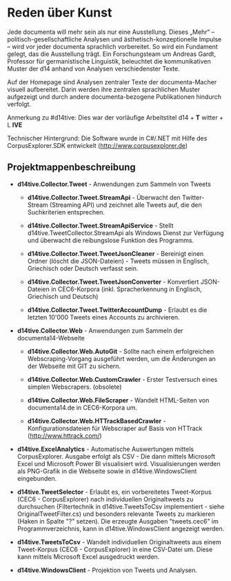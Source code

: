 # Reden über Kunst
Jede documenta will mehr sein als nur eine Ausstellung. Dieses „Mehr“ – politisch-gesellschaftliche Analysen und ästhetisch-konzeptionelle Impulse – wird vor jeder documenta sprachlich vorbereitet. So wird ein Fundament gelegt, das die Ausstellung trägt. Ein Forschungsteam um Andreas Gardt, Professor für germanistische Linguistik, beleuchtet die kommunikativen Muster der d14 anhand von Analysen verschiedenster Texte.

Auf der Homepage sind Analysen zentraler Texte der documenta-Macher visuell aufbereitet. Darin werden ihre zentralen sprachlichen Muster aufgezeigt und durch andere documenta-bezogene Publikationen hindurch verfolgt.

Anmerkung zu #d14tive: Dies war der vorläufige Arbeitstitel d14 + __T__ witter + L __IVE__

Technischer Hintergrund: Die Software wurde in C#/.NET mit Hilfe des CorpusExplorer.SDK entwickelt (http://www.corpusexplorer.de)

## Projektmappenbeschreibung

- __d14tive.Collector.Tweet__ - Anwendungen zum Sammeln von Tweets

  - __d14tive.Collector.Tweet.StreamApi__ - Überwacht den Twitter-Stream (Streaming API) und zeichnet alle Tweets auf, die den Suchkriterien entsprechen.

  - __d14tive.Collector.Tweet.StreamApiService__ - Stellt d14tive.TweetCollector.StreamApi als Windows Dienst zur Verfügung und überwacht die reibungslose Funktion des Programms.

  - __d14tive.Collector.Tweet.TweetJsonCleaner__ - Bereinigt einen Ordner (löscht die JSON-Dateien) - Tweets müssen in Englisch, Griechisch oder Deutsch verfasst sein.

  - __d14tive.Collector.Tweet.TweetJsonConverter__ - Konvertiert JSON-Dateien in CEC6-Korpora (inkl. Spracherkennung in Englisch, Griechisch und Deutsch)

  - __d14tive.Collector.Tweet.TwitterAccountDump__ - Erlaubt es die letzten 10'000 Tweets eines Accounts zu archivieren.

- __d14tive.Collector.Web__ - Anwendungen zum Sammeln der documenta14-Webseite

  - __d14tive.Collector.Web.AutoGit__ - Sollte nach einem erfolgreichen Webscraping-Vorgang ausgeführt werden, um die Änderungen an der Webseite mit GIT zu sichern.

  - __d14tive.Collector.Web.CustomCrawler__ - Erster Testversuch eines simplen Webscrapers. (obsolete)

  - __d14tive.Collector.Web.FileScraper__ - Wandelt HTML-Seiten von documenta14.de in CEC6-Korpora um.

  - __d14tive.Collector.Web.HTTrackBasedCrawler__ - Konfigurationsdateien für Webscraper auf Basis von HTTrack (http://www.httrack.com/)

- __d14tive.ExcelAnalytics__ - Automatische Auswertungen mittels CorpusExplorer. Ausgabe erfolgt als CSV - Die dann mittels Microsoft Excel und Microsoft Power BI visualisiert wird. Visualisierungen werden als PNG-Grafik in die Webseite sowie in d14tive.WindowsClient eingebunden.

- __d14tive.TweetSelector__ - Erlaubt es, ein vorbereitetes Tweet-Korpus (CEC6 - CorpusExplorer) nach individuellen Originaltweets zu durchsuchen (Filtertechnik in d14tive.TweetsToCsv implementiert - siehe OriginalTweetFilter.cs) und besonders relevante Tweets zu markieren (Haken in Spalte "?" setzen). Die erzeugte Ausgaben "tweets.cec6" im Programmverzeichnis, kann in d14tive.WindowsClient angezeigt werden.

- __d14tive.TweetsToCsv__ - Wandelt individuellen Originaltweets aus einem Tweet-Korpus (CEC6 - CorpusExplorer) in eine CSV-Datei um. Diese kann mittels Microsoft Excel ausgedruckt werden.

- __d14tive.WindowsClient__ - Projektion von Tweets und Analysen.
